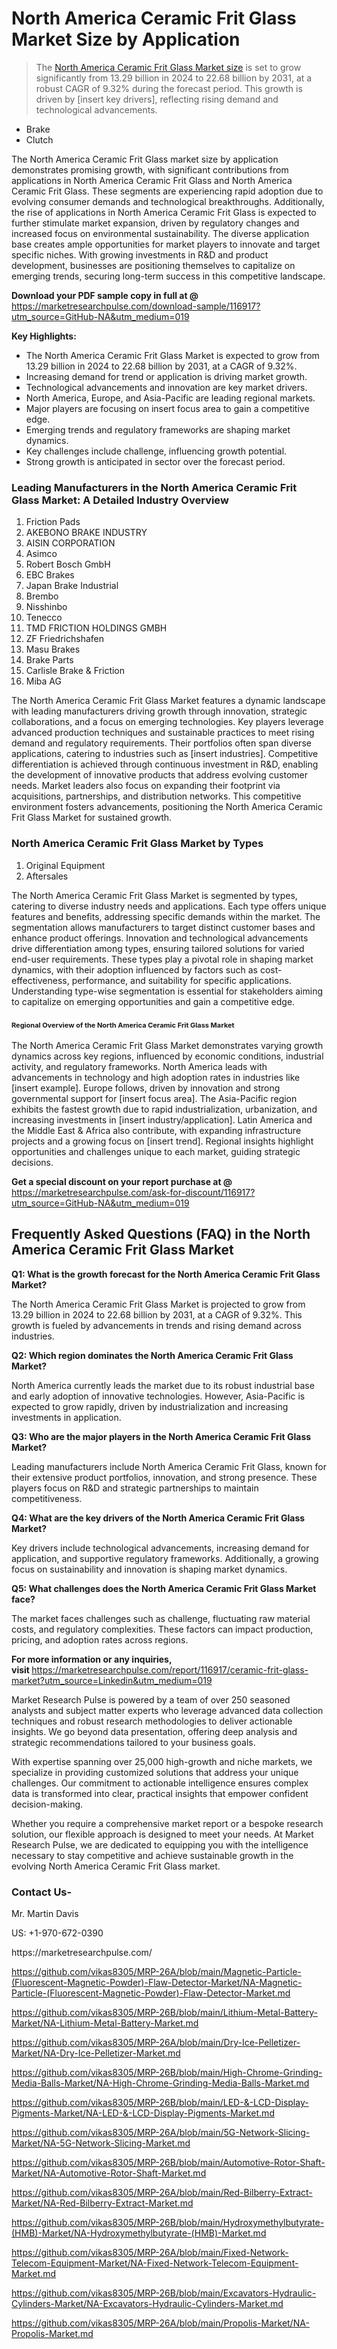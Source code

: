 
<h1>North America Ceramic Frit Glass Market&nbsp;Size by Application</h1><blockquote><p>The <a href="https://marketresearchpulse.com/download-sample/116917?utm_source=GitHub-NA&amp;utm_medium=019">North America Ceramic Frit Glass Market size</a> is set to grow significantly from 13.29 billion in 2024 to 22.68 billion by 2031, at a robust CAGR of 9.32% during the forecast period. This growth is driven by [insert key drivers], reflecting rising demand and technological advancements.</p></blockquote><ul><li>Brake<li> Clutch</li></ul><p>The North America Ceramic Frit Glass market size by application demonstrates promising growth, with significant contributions from applications in North America Ceramic Frit Glass and North America Ceramic Frit Glass. These segments are experiencing rapid adoption due to evolving consumer demands and technological breakthroughs. Additionally, the rise of applications in North America Ceramic Frit Glass is expected to further stimulate market expansion, driven by regulatory changes and increased focus on environmental sustainability. The diverse application base creates ample opportunities for market players to innovate and target specific niches. With growing investments in R&D and product development, businesses are positioning themselves to capitalize on emerging trends, securing long-term success in this competitive landscape.</p><p><strong>Download your PDF sample copy in full at @ </strong><a href="https://marketresearchpulse.com/download-sample/116917?utm_source=GitHub-NA&amp;utm_medium=019">https://marketresearchpulse.com/download-sample/116917?utm_source=GitHub-NA&amp;utm_medium=019</a></p><p><strong>Key Highlights: </strong></p><ul><li>The North America Ceramic Frit Glass Market is expected to grow from 13.29 billion in 2024 to 22.68 billion by 2031, at a CAGR of 9.32%.</li><li>Increasing demand for trend or application is driving market growth.</li><li>Technological advancements and innovation are key market drivers.</li><li>North America, Europe, and Asia-Pacific are leading regional markets.</li><li>Major players are focusing on insert focus area to gain a competitive edge.</li><li>Emerging trends and regulatory frameworks are shaping market dynamics.</li><li>Key challenges include challenge, influencing growth potential.</li><li>Strong growth is anticipated in sector over the forecast period.</li></ul><h3>Leading Manufacturers in the North America Ceramic Frit Glass Market: A Detailed Industry Overview</h3><ol><li>Friction Pads</li><li>AKEBONO BRAKE INDUSTRY</li><li>AISIN CORPORATION</li><li>Asimco</li><li>Robert Bosch GmbH</li><li>EBC Brakes</li><li>Japan Brake Industrial</li><li>Brembo</li><li>Nisshinbo</li><li>Tenecco</li><li>TMD FRICTION HOLDINGS GMBH</li><li>ZF Friedrichshafen</li><li>Masu Brakes</li><li>Brake Parts</li><li>Carlisle Brake & Friction</li><li>Miba AG</li></ol><div class="flex max-w-full flex-col flex-grow"><div class="min-h-8 text-message flex w-full flex-col items-end gap-2 whitespace-normal break-words [.text-message+&amp;]:mt-5" dir="auto" data-message-author-role="assistant" data-message-id="fd8432e4-4910-450d-b182-61b7bfb0a01f" data-message-model-slug="gpt-4o"><div class="flex w-full flex-col gap-1 empty:hidden first:pt-[3px]"><div class="markdown prose w-full break-words dark:prose-invert light"><p>The North America Ceramic Frit Glass Market features a dynamic landscape with leading manufacturers driving growth through innovation, strategic collaborations, and a focus on emerging technologies. Key players leverage advanced production techniques and sustainable practices to meet rising demand and regulatory requirements. Their portfolios often span diverse applications, catering to industries such as [insert industries]. Competitive differentiation is achieved through continuous investment in R&amp;D, enabling the development of innovative products that address evolving customer needs. Market leaders also focus on expanding their footprint via acquisitions, partnerships, and distribution networks. This competitive environment fosters advancements, positioning the North America Ceramic Frit Glass Market for sustained growth.</p></div></div></div></div><h3>North America Ceramic Frit Glass Market by Types</h3><ol><li>Original Equipment<li> Aftersales</li></ol><div class="flex max-w-full flex-col flex-grow"><div class="min-h-8 text-message flex w-full flex-col items-end gap-2 whitespace-normal break-words [.text-message+&amp;]:mt-5" dir="auto" data-message-author-role="assistant" data-message-id="084470be-0bb7-4664-bddf-5156b4f41249" data-message-model-slug="gpt-4o-mini"><div class="flex w-full flex-col gap-1 empty:hidden first:pt-[3px]"><div class="markdown prose w-full break-words dark:prose-invert light"><p>The North America Ceramic Frit Glass Market is segmented by types, catering to diverse industry needs and applications. Each type offers unique features and benefits, addressing specific demands within the market. The segmentation allows manufacturers to target distinct customer bases and enhance product offerings. Innovation and technological advancements drive differentiation among types, ensuring tailored solutions for varied end-user requirements. These types play a pivotal role in shaping market dynamics, with their adoption influenced by factors such as cost-effectiveness, performance, and suitability for specific applications. Understanding type-wise segmentation is essential for stakeholders aiming to capitalize on emerging opportunities and gain a competitive edge.</p></div></div></div></div><h3><span style="font-size: 11px;">Regional Overview of the North America Ceramic Frit Glass Market</span></h3><div class="flex max-w-full flex-col flex-grow"><div class="min-h-8 text-message flex w-full flex-col items-end gap-2 whitespace-normal break-words [.text-message+&amp;]:mt-5" dir="auto" data-message-author-role="assistant" data-message-id="e9038762-ce64-4e30-91c9-9bd413514231" data-message-model-slug="gpt-4o-mini"><div class="flex w-full flex-col gap-1 empty:hidden first:pt-[3px]"><div class="markdown prose w-full break-words dark:prose-invert light"><p>The North America Ceramic Frit Glass Market demonstrates varying growth dynamics across key regions, influenced by economic conditions, industrial activity, and regulatory frameworks. North America leads with advancements in technology and high adoption rates in industries like [insert example]. Europe follows, driven by innovation and strong governmental support for [insert focus area]. The Asia-Pacific region exhibits the fastest growth due to rapid industrialization, urbanization, and increasing investments in [insert industry/application]. Latin America and the Middle East &amp; Africa also contribute, with expanding infrastructure projects and a growing focus on [insert trend]. Regional insights highlight opportunities and challenges unique to each market, guiding strategic decisions.</p></div></div></div></div><p><strong>Get a special discount on your report purchase at @ </strong><a href="https://marketresearchpulse.com/ask-for-discount/116917?utm_source=GitHub-NA&amp;utm_medium=019">https://marketresearchpulse.com/ask-for-discount/116917?utm_source=GitHub-NA&amp;utm_medium=019</a></p><h2>Frequently Asked Questions (FAQ) in the North America Ceramic Frit Glass Market</h2><p><strong>Q1: What is the growth forecast for the North America Ceramic Frit Glass Market?</strong></p><p>The North America Ceramic Frit Glass Market is projected to grow from 13.29 billion in 2024 to 22.68 billion by 2031, at a CAGR of 9.32%. This growth is fueled by advancements in trends and rising demand across industries.</p><p><strong>Q2: Which region dominates the North America Ceramic Frit Glass Market?</strong></p><p>North America currently leads the market due to its robust industrial base and early adoption of innovative technologies. However, Asia-Pacific is expected to grow rapidly, driven by industrialization and increasing investments in application.</p><p><strong>Q3: Who are the major players in the North America Ceramic Frit Glass Market?</strong></p><p>Leading manufacturers include North America Ceramic Frit Glass, known for their extensive product portfolios, innovation, and strong presence. These players focus on R&amp;D and strategic partnerships to maintain competitiveness.</p><p><strong>Q4: What are the key drivers of the North America Ceramic Frit Glass Market?</strong></p><p>Key drivers include technological advancements, increasing demand for application, and supportive regulatory frameworks. Additionally, a growing focus on sustainability and innovation is shaping market dynamics.</p><p><strong>Q5: What challenges does the North America Ceramic Frit Glass Market face?</strong></p><p>The market faces challenges such as challenge, fluctuating raw material costs, and regulatory complexities. These factors can impact production, pricing, and adoption rates across regions.</p><p><strong>For more information or any inquiries, visit&nbsp;</strong><a href="https://marketresearchpulse.com/report/116917/ceramic-frit-glass-market?utm_source=Linkedin&utm_medium=019">https://marketresearchpulse.com/report/116917/ceramic-frit-glass-market?utm_source=Linkedin&utm_medium=019</a></p><p>Market Research Pulse is powered by a team of over 250 seasoned analysts and subject matter experts who leverage advanced data collection techniques and robust research methodologies to deliver actionable insights. We go beyond data presentation, offering deep analysis and strategic recommendations tailored to your business goals.</p><p>With expertise spanning over 25,000 high-growth and niche markets, we specialize in providing customized solutions that address your unique challenges. Our commitment to actionable intelligence ensures complex data is transformed into clear, practical insights that empower confident decision-making.</p><p>Whether you require a comprehensive market report or a bespoke research solution, our flexible approach is designed to meet your needs. At Market Research Pulse, we are dedicated to equipping you with the intelligence necessary to stay competitive and achieve sustainable growth in the evolving North America Ceramic Frit Glass market.</p><h3><strong>Contact Us-</strong></h3><p>Mr. Martin Davis</p><p>US: +1-970-672-0390</p><p>https://marketresearchpulse.com/</p><p><a href="https://github.com/vikas8305/MRP-26A/blob/main/Magnetic-Particle-(Fluorescent-Magnetic-Powder)-Flaw-Detector-Market/NA-Magnetic-Particle-(Fluorescent-Magnetic-Powder)-Flaw-Detector-Market.md">https://github.com/vikas8305/MRP-26A/blob/main/Magnetic-Particle-(Fluorescent-Magnetic-Powder)-Flaw-Detector-Market/NA-Magnetic-Particle-(Fluorescent-Magnetic-Powder)-Flaw-Detector-Market.md</a></p><p><a href="https://github.com/vikas8305/MRP-26B/blob/main/Lithium-Metal-Battery-Market/NA-Lithium-Metal-Battery-Market.md">https://github.com/vikas8305/MRP-26B/blob/main/Lithium-Metal-Battery-Market/NA-Lithium-Metal-Battery-Market.md</a></p><p><a href="https://github.com/vikas8305/MRP-26A/blob/main/Dry-Ice-Pelletizer-Market/NA-Dry-Ice-Pelletizer-Market.md">https://github.com/vikas8305/MRP-26A/blob/main/Dry-Ice-Pelletizer-Market/NA-Dry-Ice-Pelletizer-Market.md</a></p><p><a href="https://github.com/vikas8305/MRP-26B/blob/main/High-Chrome-Grinding-Media-Balls-Market/NA-High-Chrome-Grinding-Media-Balls-Market.md">https://github.com/vikas8305/MRP-26B/blob/main/High-Chrome-Grinding-Media-Balls-Market/NA-High-Chrome-Grinding-Media-Balls-Market.md</a></p><p><a href="https://github.com/vikas8305/MRP-26B/blob/main/LED-&-LCD-Display-Pigments-Market/NA-LED-&-LCD-Display-Pigments-Market.md">https://github.com/vikas8305/MRP-26B/blob/main/LED-&-LCD-Display-Pigments-Market/NA-LED-&-LCD-Display-Pigments-Market.md</a></p><p><a href="https://github.com/vikas8305/MRP-26A/blob/main/5G-Network-Slicing-Market/NA-5G-Network-Slicing-Market.md">https://github.com/vikas8305/MRP-26A/blob/main/5G-Network-Slicing-Market/NA-5G-Network-Slicing-Market.md</a></p><p><a href="https://github.com/vikas8305/MRP-26B/blob/main/Automotive-Rotor-Shaft-Market/NA-Automotive-Rotor-Shaft-Market.md">https://github.com/vikas8305/MRP-26B/blob/main/Automotive-Rotor-Shaft-Market/NA-Automotive-Rotor-Shaft-Market.md</a></p><p><a href="https://github.com/vikas8305/MRP-26A/blob/main/Red-Bilberry-Extract-Market/NA-Red-Bilberry-Extract-Market.md">https://github.com/vikas8305/MRP-26A/blob/main/Red-Bilberry-Extract-Market/NA-Red-Bilberry-Extract-Market.md</a></p><p><a href="https://github.com/vikas8305/MRP-26B/blob/main/Hydroxymethylbutyrate-(HMB)-Market/NA-Hydroxymethylbutyrate-(HMB)-Market.md">https://github.com/vikas8305/MRP-26B/blob/main/Hydroxymethylbutyrate-(HMB)-Market/NA-Hydroxymethylbutyrate-(HMB)-Market.md</a></p><p><a href="https://github.com/vikas8305/MRP-26A/blob/main/Fixed-Network-Telecom-Equipment-Market/NA-Fixed-Network-Telecom-Equipment-Market.md">https://github.com/vikas8305/MRP-26A/blob/main/Fixed-Network-Telecom-Equipment-Market/NA-Fixed-Network-Telecom-Equipment-Market.md</a></p><p><a href="https://github.com/vikas8305/MRP-26B/blob/main/Excavators-Hydraulic-Cylinders-Market/NA-Excavators-Hydraulic-Cylinders-Market.md">https://github.com/vikas8305/MRP-26B/blob/main/Excavators-Hydraulic-Cylinders-Market/NA-Excavators-Hydraulic-Cylinders-Market.md</a></p><p><a href="https://github.com/vikas8305/MRP-26A/blob/main/Propolis-Market/NA-Propolis-Market.md">https://github.com/vikas8305/MRP-26A/blob/main/Propolis-Market/NA-Propolis-Market.md</a></p>
